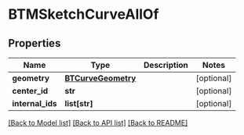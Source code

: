 # BTMSketchCurveAllOf

## Properties
Name | Type | Description | Notes
------------ | ------------- | ------------- | -------------
**geometry** | [**BTCurveGeometry**](BTCurveGeometry.md) |  | [optional] 
**center_id** | **str** |  | [optional] 
**internal_ids** | **list[str]** |  | [optional] 

[[Back to Model list]](../README.md#documentation-for-models) [[Back to API list]](../README.md#documentation-for-api-endpoints) [[Back to README]](../README.md)


